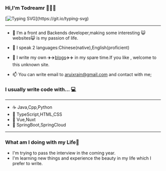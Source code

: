 ### Hi,I'm Todreamr 🦢🦢🦢 

[![Typing SVG](https://readme-typing-svg.herokuapp.com?color=%2336BCF7&center=true&vCenter=true&width=600&lines=Hi+there+👋,+I+am+Todreamr;+Welcome+to+My+Profile!;Over+2+years+of+programming+experience;Always+learning+new+things...+;)](https://git.io/typing-svg)

<hr/>

- 🔭  I’m a  front and Backends developer,making some interesting 😺websites😺 is my passion of life.

- 🌱  I speak 2 languages:Chinese(native),English(proficient)

- 💬  I write my own ✈️✈️[blogs](https://todreamr.github.io/)✈️✈️ in my spare time.If you like , welcome to this unknown site.

- 📫  You can write email to <aruixrain@gmail.com> and contact with me;

### I usually write code with... 💻
<hr/>

- ☕ Java,Cpp,Python
- 🦣 TypeScript,HTML,CSS
- 🐇 Vue,Nuxt
- 🌿 SpringBoot,SpringCloud

<hr/>

### What am I doing with my Life🐾

- I'm trying to pass the interview in the coming year.
- I'm learning new things and experience the beauty in my life which I prefer to write.

